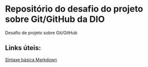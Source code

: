 # Repositório do desafio do projeto sobre Git/GitHub da DIO
Desafio de projeto sobre Git/GitHub

## Links úteis:
[Sintaxe básica Markdown](https://www.markdownguide.org/basic-syntax/)
